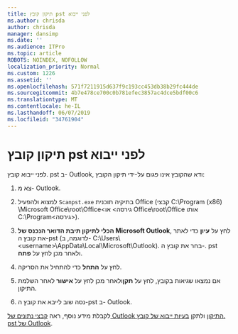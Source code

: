 ```yaml
---
title: תיקון קובץ pst לפני ייבוא
ms.author: chrisda
author: chrisda
manager: dansimp
ms.date: ''
ms.audience: ITPro
ms.topic: article
ROBOTS: NOINDEX, NOFOLLOW
localization_priority: Normal
ms.custom: 1226
ms.assetid: ''
ms.openlocfilehash: 571f7211915d637f9c193cc453db38b29fc444de
ms.sourcegitcommit: 4b7e478ce700c0b781efec3857ac4dce5bdf00c6
ms.translationtype: MT
ms.contentlocale: he-IL
ms.lasthandoff: 06/07/2019
ms.locfileid: "34761904"
---
```

# <a name="repair-pst-file-before-importing"></a>תיקון קובץ pst לפני ייבוא

לפני ייבוא קובץ. pst ב- Outlook, ודא שהקובץ אינו פגום על-ידי תיקון הקובץ:

1. צא מ- Outlook.

2. למצוא ולהפעיל `Scanpst.exe` בתיקיה תוכנית Office (קבצי C:\Program (x86) \Microsoft Office\root\Office\<גירסה\> או Office\root\Office אותו C:\Program\<גירסה\>).

3. **הכלי לתיקון תיבת הדואר הנכנס של Microsoft Outlook**, לחץ על **עיון** כדי לאתר את קובץ ה-pst (לדוגמה, ב- C:\Users\\<username\>\AppData\Local\Microsoft\Outlook). בחר את קובץ ה-. pst ולאחר מכן לחץ על **פתח**.

4. לחץ על **התחל** כדי להתחיל את הסריקה.

5. אם נמצאו שגיאות בקובץ, לחץ על **תקן**ולאחר מכן לחץ על **אישור** לאחר השלמת התיקון.

6. נסה שוב לייבא את קובץ ה-pst ב- Outlook.

לקבלת מידע נוסף, ראה [קבצי נתונים של Outlook התיקון](https://support.office.com/article/25663bc3-11ec-4412-86c4-60458afc5253) ולתקן [בעיות ייבוא של קובץ. pst של Outlook](https://support.office.com/article/2d2e50dc-5c36-4ab2-ab50-f1be733b3d6e).
